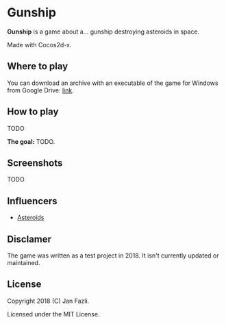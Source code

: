 # Gunship

**Gunship** is a game about a... gunship destroying asteroids in space.

Made with Cocos2d-x.

## Where to play

You can download an archive with an executable of the game for Windows from Google Drive: [link](TODO).

## How to play

TODO

**The goal:** TODO.

## Screenshots

TODO

## Influencers

* [Asteroids](https://en.wikipedia.org/wiki/Asteroids_(video_game))

## Disclamer

The game was written as a test project in 2018. It isn't currently updated or maintained.

## License

Copyright 2018 (C) Jan Fazli.

Licensed under the MIT License.
